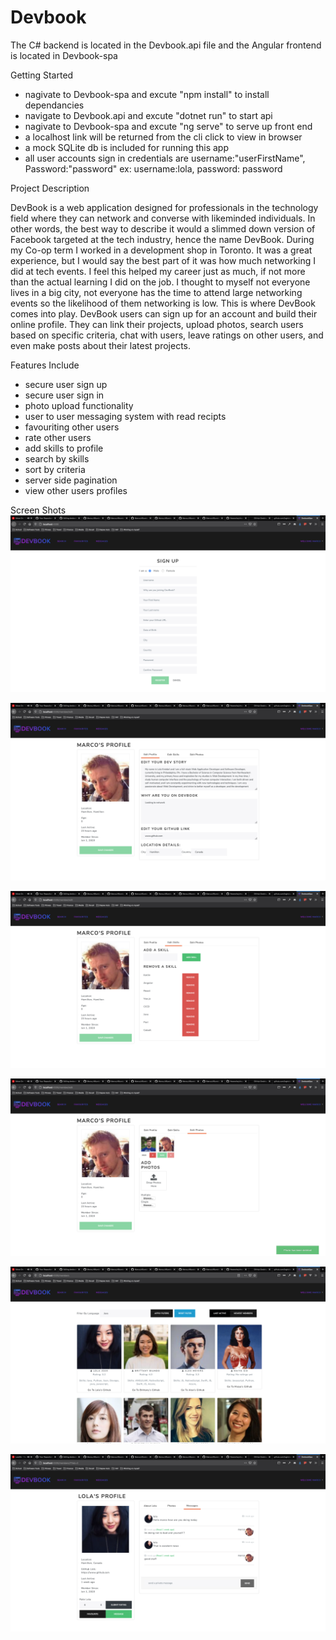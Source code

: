 # Devbook

The C# backend is located in the Devbook.api file and the Angular frontend is located in Devbook-spa

Getting Started
- nagivate to Devbook-spa and excute "npm install" to install dependancies
- navigate to Devbook.api and excute "dotnet run" to start api
- nagivate to Devbook-spa and excute "ng serve" to serve up front end 
- a localhost link will be returned from the cli click to view in browser
- a mock SQLite db is included for running this app
- all user accounts sign in credentials are username:"userFirstName", Password:"password" ex: username:lola, password: password


Project Description 

DevBook is a web application designed for professionals in the technology field where they can network and converse with likeminded individuals. In other words, the best way to describe it would a slimmed down version of Facebook targeted at the tech industry, hence the name DevBook. During my Co-op term I worked in a development shop in Toronto. It was a great experience, but I would say the best part of it was how much networking I did at tech events. I feel this helped my career just as much, if not more than the actual learning I did on the job. I thought to myself not everyone lives in a big city, not everyone has the time to attend large networking events so the likelihood of them networking is low. This is where DevBook comes into play. DevBook users can sign up for an account and build their online profile. They can link their projects, upload photos, search users based on specific criteria, chat with users, leave ratings on other users, and even make posts about their latest projects.  

Features Include
- secure user sign up 
- secure user sign in
- photo upload functionality 
- user to user messaging system with read recipts 
- favouriting other users
- rate other users
- add skills to profile
- search by skills
- sort by criteria
- server side pagination
- view other users profiles

Screen Shots
![User sign up](https://github.com/MarcoJrBiundo/devbook/blob/master/applicationImages/Screen%20Shot%202020-11-17%20at%201.48.10%20PM.png)

![Logged in user profile](https://github.com/MarcoJrBiundo/devbook/blob/master/applicationImages/Screen%20Shot%202020-11-17%20at%201.48.52%20PM.png)

![Edit skills](https://github.com/MarcoJrBiundo/devbook/blob/master/applicationImages/Screen%20Shot%202020-11-17%20at%201.48.59%20PM.png)

![Photo upload](https://github.com/MarcoJrBiundo/devbook/blob/master/applicationImages/Screen%20Shot%202020-11-17%20at%201.49.10%20PM.png)

![Search and sort](https://github.com/MarcoJrBiundo/devbook/blob/master/applicationImages/Screen%20Shot%202020-11-17%20at%201.49.36%20PM.png)

![User to user messaging](https://github.com/MarcoJrBiundo/devbook/blob/master/applicationImages/Screen%20Shot%202020-11-17%20at%201.49.59%20PM.png)


